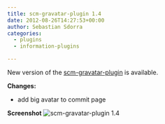 ```yaml
---
title: scm-gravatar-plugin 1.4
date: 2012-08-26T14:27:53+00:00
author: Sebastian Sdorra
categories:
  - plugins
  - information-plugins

---
```

New version of the [scm-gravatar-plugin](https://github.com/scm-manager/scm-gravatar-plugin) is available.

**Changes:**
- add big avatar to commit page

**Screenshot**
![scm-gravatar-plugin 1.4](assets/Screen-Shot-2012-08-26-at-14.25.38.png)
